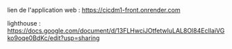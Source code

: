 lien de l'application web : https://cicdm1-front.onrender.com

lighthouse : https://docs.google.com/document/d/13FLHwciJOtfetwIuLAL8Ol84EclIaiVGko9oqe0BdKc/edit?usp=sharing
